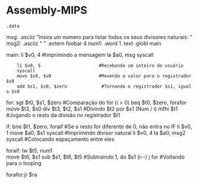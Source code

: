 # Assembly-MIPS
        
	.data
msg:    .asciiz "Insira um numero para listar todos os seus divisores naturais: "
msg2:   .asciiz " "
	      .extern foobar 4
	      num1: .word 1
	      .text
	      .globl main


main:   li $v0, 4  			        #Imprimindo a mensagem
      	la $a0, msg
      	syscall	
	
      	li $v0, 5			           #Recebendo um inteiro do usuário
      	syscall      
      	move $s0, $v0			       #Movendo o valor para o registrador $s0
	    add $s1, $s0, $zero		   		#Tornando o registrador $s1, igual a $s0

for:    sgt $t0, $s1, $zero		   #Comparação do for (i > 0)
	      beq $t0, $zero, forafor
	      move $t2, $s0
	      div $t3, $t2, $s1		     #Divindo $t2 por $s1 (Num / i)
	      mfhi $t1			           #Jogando o resto da divisão no registrador $t1

if:	    bne $t1, $zero, foraif	 #Se o resto for diferente de 0, não entra no IF
	      li $v0, 1	
	      move $a0, $s1
	      syscall				           #Imprimindo divisor natural
	      li $v0, 4
      	la $a0, msg2
      	syscall				           #Colocando espaçamento entre eles

foraif:	lw $t5, num1			
	      move $t6, $s1
	      sub $s1, $t6, $t5		      #Subtraindo 1, do $s1 (i--)
	      j for				              #Voltando para o looping

forafor:jr $ra
